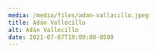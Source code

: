 ```yaml
---
media: /media/files/adan-vallacillo.jpeg
title: Adán Vallecillo
alt: Adán Vallecillo
date: 2021-07-07T19:09:00-0500
---
```

